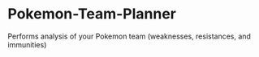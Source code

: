 # Pokemon-Team-Planner
Performs analysis of your Pokemon team (weaknesses, resistances, and immunities)
